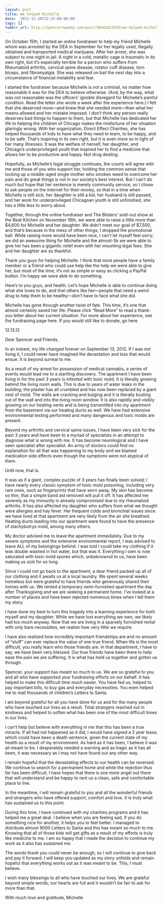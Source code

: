 ```yaml
---
layout: post
title: We helped Michelle
date: '2012-12-20T22:25:00-06:00'
tags: []
tumblr_url: http://spencertweedy.com/post/38441013435/we-helped-michelle
---
```

On October 15th, I started an online fundraiser to help my friend Michelle whom was arrested by the DEA in September for her legally used, illegally obtained and transported medical marijuana. After her arrest, she was subject to one night in jail. A night in a cold, metallic cage is traumatic in its own right, but it’s especially terrible for a person who suffers from Rheumatoid arthritis, cervical spine disease, rotator cuff disease, torn biceps, and fibromyalgia. She was released on bail the next day into a circumstance of financial instability and fear.

I started the fundraiser because Michelle is not a criminal, no matter how reasonable it was for the DEA to believe otherwise. (And, by the way, what was not reasonable was the officers’ ignoble disregard for Michelle’s painful condition. Read the letter she wrote a week after the experience here.) I felt that she deserved more—and knew that she needed more—than what her means allowed and her mistake imposed. I don’t think any person really deserves bad things to happen to them, but that Michelle has dedicated her life to helping the children of Chicago makes the misfortune of her situation glaringly wrong. With her organization, Direct Effect Charities, she has helped thousands of kids to have what they need to learn, to be happy, and to be safe. That’s inspiring in its own right, but it is even more so in light of her many illnesses. It was the welfare of herself, her daughter, and Chicago’s underprivileged youth that inspired her to find a medicine that allows her to be productive and happy. Not drug dealing.

Hopefully, as Michelle’s legal struggle continues, the courts will agree with me and those of you who support her, holding the common sense that locking up a middle-aged single mother who smokes weed to overcome her pain and do great things is not in our society’s best interest. But I can’t do much but hope that her sentence is merely community service, so I chose to ask people on the internet for their money, so that in a time when Michelle is still sick, her daughter is still a kid, her husband is still passed, and her work for underprivileged Chicagoan youth is still unfinished, she has a little less to worry about.

Together, through the online fundraiser and The Blisters’ sold-out show at the Beat Kitchen on November 18th, we were able to raise a little more than $4,600 for Michelle and her daughter. We didn’t meet our goal of $7,500, and that’s because in the mess of other things, I dropped the promotional ball. While raising more would have been nice, I can’t let myself feel sorry; we did an awesome thing for Michelle and the almost-5k we were able to give her has been a gigantic relief even with her mounting legal fees. She and her daughter are so thankful.

Thank you guys for helping Michelle. I think that most people have a family member or a friend who could use help like the help we were able to give her, but most of the time, it’s not as simple or easy as clicking a PayPal button. I’m happy we were able to do something.

Here’s to you guys, and health. Let’s hope Michelle is able to continue doing what she loves to do, and that others like her—people that need a weird drug to help them to be healthy—don’t have to face what she did.

Michelle has gone through another twist of fate. This time, it’s one that almost certainly saved her life. Please click “Read More” to read a thank-you letter about her current situation. For more about her experience, see the fundraising page here. If you would still like to donate, go here.



12.13.12

Dear Spencer and Friends,

In an instant, my life changed forever on September 13, 2012. If I was not living it, I could never have imagined the devastation and loss that would ensue. It is beyond surreal to me. 

As a result of my arrest for possession of medical cannabis, a series of events would lead me to a startling discovery. The apartment I have been living in for the past 3 years is infested with toxic mold. It is literally growing behind the living room walls. This is due to years of water leaks in the building; the plaster has all crumbled and has now been replaced by a giant nest of mold. The walls are cracking and bulging and it is literally busting out of the wall and into the living room window. It is also rapidly and visibly growing on our heating vents and is being transmitted into my apartment from the basement via our heating ducts as well. We have had extensive environmental testing performed and many dangerous and toxic molds are present.

Beyond my arthritis and cervical spine issues, I have been very sick for the past 3 years and have been to a myriad of specialists in an attempt to diagnose what is wrong with me. It has become neurological and I have seen specialist after specialist. An army of doctors could find no explanation for all that was happening to my body and we blamed medication side effects even though the symptoms were not atypical of them. 

Until now, that is. 

It was as if a giant, complex puzzle of 3 years has finally been solved; I have nearly every classic symptom of toxic mold poisoning, including very rare ones, such as fingerprints that have worn away. My skin has become so thin, that a simple band aid removed will pull it off. It has affected me severely as my immunity is already compromised due to my rheumatoid arthritis. It has also affected my daughter who suffers from what we thought were allergies and hay fever.  Her frequent colds and bronchial issues since we have lived at that apartment are very likely from the air she breathed. Heating ducts leading into our apartment were found to have the presence of stachybotrys mold, among many others. 

My doctor advised me to leave the apartment immediately. Due to my severe symptoms and the extensive environmental report, I was advised to leave ALL of my belongings behind. I was told I could take my clothing if it was double washed in hot water, but that was it. Everything I own is now saturated with toxic mold spores which, unbeknownst to us, have been making us sick for so long.

Since I could not go back to the apartment, a dear friend packed up all of our clothing and it awaits us at a local laundry. We spent several weeks homeless but were grateful to have friends who generously shared their homes with us. We rented a temporary semi-furnished apartment the day after Thanksgiving and we are seeking a permanent home. I’ve looked at a number of places and have been rejected numerous times when I tell them my story. 

I have done my best to turn this tragedy into a learning experience for both myself and my daughter.  While we have lost everything we own, we likely had too much anyway. Now that we are living in a sparsely furnished rental with only bare necessities, we realize how very little we require. 

I have also realized how incredibly important friendships are and no amount of “stuff” can ever replace the value of one true friend. When life is the most difficult, you really learn who those friends are. In that department, I have to say, we have been very blessed. Our true friends have been there to help ease the pain we are suffering. It is what has held us together and gotten us through.

Spencer, your support has meant so much to us. We are so grateful to you and all who have supported your fundraising efforts on our behalf.  It has helped to make this difficult time much easier. You have fed us, helped to pay important bills, to buy gas and everyday necessities. You even helped me to mail thousands of children’s Letters to Santa. 

I am beyond grateful for all you have done for us and for the many people who have touched our lives as a result. Total strangers reached out in kindness and helped to soften what has been one of the most difficult times in our lives.

I can’t help but believe with everything in me that this has been a true miracle. If all had not happened as it did, I would have signed a 2 year lease, which could have been a death sentence, given the current state of my health as a result of my environment. As hard as it has been, I believe it was all meant to be. I desperately needed a warning and as tragic as it has all been, it was necessary as I may not have found out any other way. 

I remain hopeful that the devastating effects to our health can be reversed. We continue to search for a permanent home and while the rejection thus far has been difficult, I have hopes that there is one more angel out there that will understand and be happy to rent us a clean, safe and comfortable place to live. 

In the meantime, I will remain grateful to you and all the wonderful friends and strangers who have offered support, comfort and love. It is truly what has sustained us to this point.

During this time, I have continued with my charities programs and it has helped me a great deal. I believe when you are feeling sad, if you do something nice for another, it helps you to feel better. I managed to distribute almost 9000 Letters to Santa and this has meant so much to me. Knowing that all of those kids will get gifts as a result of my efforts is truly like medicine to me. I am so happy that I made the decision to continue my work as it also has sustained me. 

The words thank you could never be enough, so I will continue to give back and pay it forward. I will keep you updated as my story unfolds and remain hopeful that everything works out as it was meant to be. This, I must believe. 

I wish many blessings to all who have touched our lives. We are grateful beyond simple words; our hearts are full and it wouldn’t be fair to ask for more than that.

With much love and gratitude, 
Michelle
